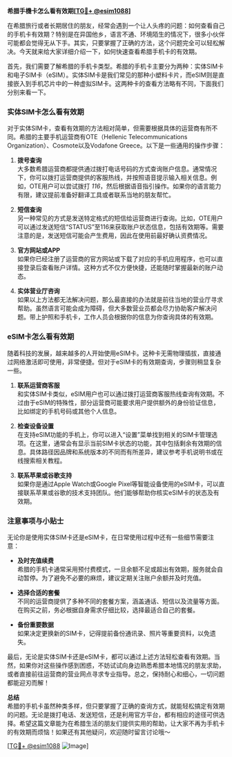 **希腊手機卡怎么看有效期[[TG💪+ @esim1088](https://t.me/s/esim1088)]**

在希腊旅行或者长期居住的朋友，经常会遇到一个让人头疼的问题：如何查看自己的手机卡有效期？特别是在异国他乡，语言不通、环境陌生的情况下，很多小伙伴可能都会觉得无从下手。其实，只要掌握了正确的方法，这个问题完全可以轻松解决。今天就来给大家详细介绍一下，如何快速查看希腊手机卡的有效期。

首先，我们需要了解希腊的手机卡类型。希腊的手机卡主要分为两种：实体SIM卡和电子SIM卡（eSIM）。实体SIM卡是我们常见的那种小塑料卡片，而eSIM则是直接嵌入到手机芯片中的一种虚拟SIM卡。这两种卡的查看方法略有不同，下面我们分别来看一下。

### 实体SIM卡怎么看有效期

对于实体SIM卡，查看有效期的方法相对简单，但需要根据具体的运营商有所不同。希腊的主要手机运营商有OTE（Hellenic Telecommunications Organization）、Cosmote以及Vodafone Greece。以下是一些通用的操作步骤：

1. **拨号查询**  
   大多数希腊运营商都提供通过拨打电话号码的方式查询账户信息。通常情况下，你可以拨打运营商提供的客服热线，并按照语音提示输入相关信息。例如，OTE用户可以尝试拨打 *116*，然后根据语音指引操作。如果你的语言能力有限，建议提前准备好翻译工具或者联系当地的朋友帮忙。

2. **短信查询**  
   另一种常见的方式是发送特定格式的短信给运营商进行查询。比如，OTE用户可以通过发送短信“STATUS”至116来获取账户状态信息，包括有效期等。需要注意的是，发送短信可能会产生费用，因此在使用前最好确认资费情况。

3. **官方网站或APP**  
   如果你已经注册了运营商的官方网站或下载了对应的手机应用程序，也可以直接登录后查看账户详情。这种方式不仅方便快捷，还能随时掌握最新的账户动态。

4. **实体营业厅咨询**  
   如果以上方法都无法解决问题，那么最直接的办法就是前往当地的营业厅寻求帮助。虽然语言可能会成为障碍，但大多数营业员都会尽力协助客户解决问题。带上护照和手机卡，工作人员会根据你的信息为你查询具体的有效期。

### eSIM卡怎么看有效期

随着科技的发展，越来越多的人开始使用eSIM卡。这种卡无需物理插拔，直接通过网络激活即可使用，非常便捷。但对于eSIM卡的有效期查询，步骤则稍显复杂一些。

1. **联系运营商客服**  
   和实体SIM卡类似，eSIM用户也可以通过拨打运营商客服热线查询有效期。不过由于eSIM的特殊性，部分运营商可能要求用户提供额外的身份验证信息，比如绑定的手机号码或其他个人信息。

2. **检查设备设置**  
   在支持eSIM功能的手机上，你可以进入“设置”菜单找到相关的SIM卡管理选项。在这里，通常会有显示当前SIM卡状态的功能，其中包括剩余有效期的信息。具体路径因品牌和系统版本的不同而有所差异，建议参考手机说明书或在线搜索相关教程。

3. **联系苹果或谷歌支持**  
   如果你是通过Apple Watch或Google Pixel等智能设备使用的eSIM卡，可以直接联系苹果或谷歌的技术支持团队。他们能够帮助你核实eSIM卡的状态及有效期。

### 注意事项与小贴士

无论你是使用实体SIM卡还是eSIM卡，在日常使用过程中还有一些细节需要注意：

- **及时充值续费**  
  希腊的手机卡通常采用预付费模式，一旦余额不足或超出有效期，服务就会自动暂停。为了避免不必要的麻烦，建议定期关注账户余额并及时充值。

- **选择合适的套餐**  
  不同的运营商提供了多种不同的套餐方案，涵盖通话、短信以及流量等方面。在购买之前，务必根据自身需求仔细比较，选择最适合自己的套餐。

- **备份重要数据**  
  如果决定更换新的SIM卡，记得提前备份通讯录、照片等重要资料，以免遗失。

最后，无论是实体SIM卡还是eSIM卡，都可以通过上述方法轻松查看有效期。当然，如果你对这些操作感到困惑，不妨试试向身边熟悉希腊本地情况的朋友求助，或者直接前往运营商的营业网点寻求专业指导。总之，保持耐心和细心，一切问题都能迎刃而解！

**总结**  
希腊的手机卡虽然种类多样，但只要掌握了正确的查询方式，就能轻松搞定有效期的问题。无论是拨打电话、发送短信，还是利用官方平台，都有相应的途径可供选择。希望这篇文章能为在希腊生活的朋友们提供实用的帮助，让大家不再为手机卡的有效期而烦恼！如果还有其他疑问，欢迎随时留言讨论哦～

[[TG💪+ @esim1088](https://t.me/s/esim1088) ![Image](https://i.postimg.cc/4NQfJmqS/Snipaste-2025-05-13-00-14-12.png)]